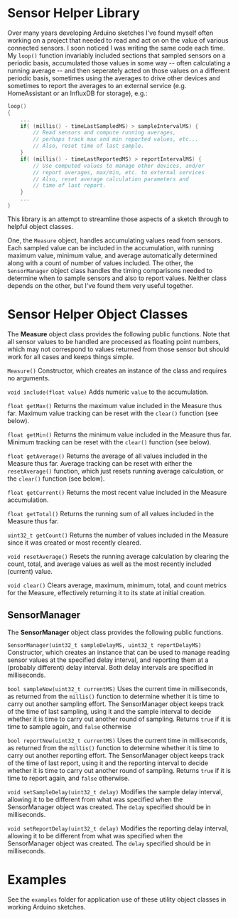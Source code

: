 # Sensor Helper Library

Over many years developing Arduino sketches I've found myself often working on a project that needed to read and act on on the value of various connected sensors. I soon noticed I was writing the same code each time.  My `loop()` function invariably included sections that sampled sensors on a periodic basis, accumulated those values in some way -- often calculating a running average -- and then seperately acted on those values on a different periodic basis, sometimes using the averages to drive other devices and sometimes to report the averages to an external service (e.g. HomeAssistant or an InfluxDB for storage), e.g.:

```C
loop()
{
    ...
    if( (millis() - timeLastSampledMS) > sampleIntervalMS) {
        // Read sensors and compute running averages,
        // perhaps track max and min reported values, etc...
        // Also, reset time of last sample.
    }
    if( (millis() - timeLastReportedMS) > reportIntervalMS) {
        // Use computed values to manage other devices, and/or
        // report averages, max/min, etc. to external services
        // Also, reset average calculation parameters and
        // time of last report.
    }
    ...
}
```
This library is an attempt to streamline those aspects of a sketch through to helpful object classes.

One, the `Measure` object, handles accumulating values read from sensors. Each sampled value can be included in the accumulation, with running maximum value, minimum value, and average automatically determined along with a count of number of values included.  The other, the `SensorManager` object class handles the timing comparisons needed to determine when to sample sensors and also to report values.   Neither class depends on the other, but I've found them very useful together.

# Sensor Helper Object Classes
The **Measure** object class provides the following public functions. Note that all sensor values to be handled are processed as floating point numbers, which may not correspond to values returned from those sensor but should work for all cases and keeps things simple.

`Measure()`
Constructor, which creates an instance of the class and requires no arguments.

`void include(float value)`
Adds numeric `value` to the accumulation.  

`float getMax()`
Returns the maximum value included in the Measure thus far.  Maximum value tracking can be reset with the `clear()` function (see below).

`float getMin()`
Returns the minimum value included in the Measure thus far.  Minimum tracking can be reset with the `clear()` function (see below).

`float getAverage()`
Returns the average of all values included in the Measure thus far.  Average tracking can be reset with either the `resetAverage()` function, which just resets running average calculation, or the `clear()` function (see below).

`float getCurrent()`
Returns the most recent value included in the Measure accumulation.

`float getTotal()`
Returns the running sum of all values included in the Measure thus far.

`uint32_t getCount()`
Returns the number of values included in the Measure since it was created or most recently cleared.

`void resetAverage()`
Resets the running average calculation by clearing the count, total, and average values as well as the most recently included (current) value.

`void clear()`
Clears average, maximum, minimum, total, and count metrics for the Measure, effectively returning it to its state at initial creation.

## SensorManager
The **SensorManager** object class provides the following public functions.

`SensorManager(uint32_t sampleDelayMS, uint32_t reportDelayMS)`
Constructor, which creates an instance that can be used to manage reading  sensor values at the specified delay interval, and reporting them at a (probably different) delay interval. Both delay intervals are specified in milliseconds.

`bool sampleNow(uint32_t currentMS)`
Uses the current time in milliseconds, as returned from the `millis()` function to determine whether it is time to carry out another sampling effort.  The SensorManager object keeps track of the time of last sampling, using it and the sample interval to decide whether it is time to carry out another round of sampling.  Returns `true` if it is time to sample again, and `false` otherwise

`bool reportNow(uint32_t currentMS)`
Uses the current time in milliseconds, as returned from the `millis()` function to determine whether it is time to carry out another reporting effort.  The SensorManager object keeps track of the time of last report, using it and the reporting interval to decide whether it is time to carry out another round of sampling. Returns `true` if it is time to report again, and `false` otherwise.

`void setSampleDelay(uint32_t delay)`
Modifies the sample delay interval, allowing it to be different from what was specified when the SensorManager object was created.  The `delay` specified should be in milliseconds.

`void setReportDelay(uint32_t delay)`
Modifies the reporting delay interval, allowing it to be different from what was specified when the SensorManager object was created.  The `delay` specified should be in milliseconds.

# Examples
See the `examples` folder for application use of these utility object classes in working Arduino sketches.
